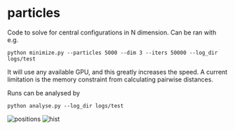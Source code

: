 # particles

Code to solve for central configurations in N dimension. Can be ran with e.g.

```
python minimize.py --particles 5000 --dim 3 --iters 50000 --log_dir logs/test
```

It will use any available GPU, and this greatly increases the speed. A current limitation is the memory constraint from calculating pairwise distances. 

Runs can be analysed by

```
python analyse.py --log_dir logs/test
```

![positions](https://github.com/adammoss/particles/blob/master/positions.png)
![hist](https://github.com/adammoss/particles/blob/master/hist.png)
